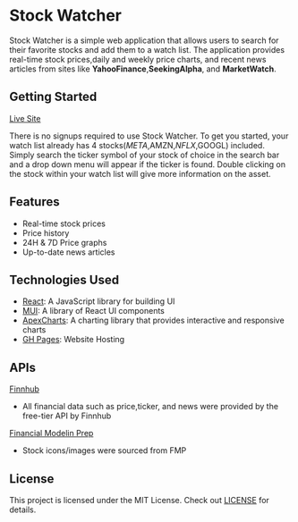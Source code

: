 # Stock Watcher

Stock Watcher is a simple web application that allows users to search for their favorite stocks and add them to a watch list. The application provides real-time stock prices,daily and weekly price charts, and recent news articles from sites like <b>YahooFinance</b>,<b>SeekingAlpha</b>, and <b>MarketWatch</b>.

## Getting Started

[Live Site](https://ljaden.github.io/stocks-watchlist/)

There is no signups required to use Stock Watcher. To get you started, your watch list already has 4 stocks($META,$AMZN,$NFLX,$GOOGL) included. Simply search the ticker symbol of your stock of choice in the search bar and a drop down menu will appear if the ticker is found. Double clicking on the stock within your watch list will give more information on the asset.

## Features

- Real-time stock prices
- Price history
- 24H & 7D Price graphs
- Up-to-date news articles

## Technologies Used

- [React](https://react.dev/): A JavaScript library for building UI
- [MUI](https://mui.com): A library of React UI components
- [ApexCharts](https://apexcharts.com/): A charting library that provides interactive and responsive charts
- [GH Pages](https://pages.github.com/): Website Hosting

## APIs

[Finnhub](https://finnhub.io/)

- All financial data such as price,ticker, and news were provided by the free-tier API by Finnhub

[Financial Modelin Prep](https://site.financialmodelingprep.com/)

- Stock icons/images were sourced from FMP

## License

This project is licensed under the MIT License. Check out [LICENSE](https://mit-license.org/) for details.
